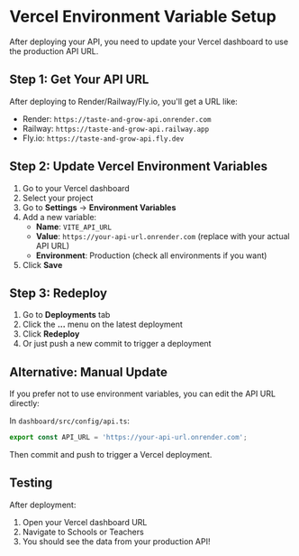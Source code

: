 # Vercel Environment Variable Setup

After deploying your API, you need to update your Vercel dashboard to use the production API URL.

## Step 1: Get Your API URL

After deploying to Render/Railway/Fly.io, you'll get a URL like:
- Render: `https://taste-and-grow-api.onrender.com`
- Railway: `https://taste-and-grow-api.railway.app`
- Fly.io: `https://taste-and-grow-api.fly.dev`

## Step 2: Update Vercel Environment Variables

1. Go to your Vercel dashboard
2. Select your project
3. Go to **Settings** → **Environment Variables**
4. Add a new variable:
   - **Name**: `VITE_API_URL`
   - **Value**: `https://your-api-url.onrender.com` (replace with your actual API URL)
   - **Environment**: Production (check all environments if you want)
5. Click **Save**

## Step 3: Redeploy

1. Go to **Deployments** tab
2. Click the **...** menu on the latest deployment
3. Click **Redeploy**
4. Or just push a new commit to trigger a deployment

## Alternative: Manual Update

If you prefer not to use environment variables, you can edit the API URL directly:

In `dashboard/src/config/api.ts`:
```typescript
export const API_URL = 'https://your-api-url.onrender.com';
```

Then commit and push to trigger a Vercel deployment.

## Testing

After deployment:
1. Open your Vercel dashboard URL
2. Navigate to Schools or Teachers
3. You should see the data from your production API!

